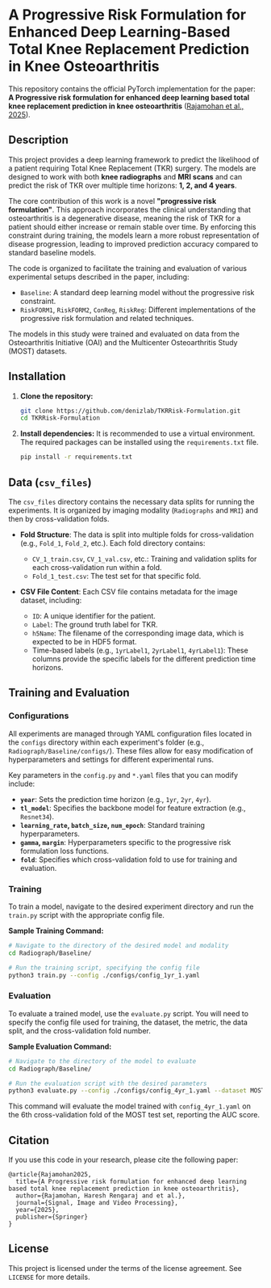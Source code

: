 # A Progressive Risk Formulation for Enhanced Deep Learning-Based Total Knee Replacement Prediction in Knee Osteoarthritis

This repository contains the official PyTorch implementation for the paper: **A Progressive risk formulation for enhanced deep learning based total knee replacement prediction in knee osteoarthritis** ([Rajamohan et al., 2025](https://link.springer.com/article/10.1007/s11760-025-04404-0)).

## Description

This project provides a deep learning framework to predict the likelihood of a patient requiring Total Knee Replacement (TKR) surgery. The models are designed to work with both **knee radiographs** and **MRI scans** and can predict the risk of TKR over multiple time horizons: **1, 2, and 4 years**.

The core contribution of this work is a novel **"progressive risk formulation"**. This approach incorporates the clinical understanding that osteoarthritis is a degenerative disease, meaning the risk of TKR for a patient should either increase or remain stable over time. By enforcing this constraint during training, the models learn a more robust representation of disease progression, leading to improved prediction accuracy compared to standard baseline models.

The code is organized to facilitate the training and evaluation of various experimental setups described in the paper, including:

  * `Baseline`: A standard deep learning model without the progressive risk constraint.
  * `RiskFORM1`, `RiskFORM2`, `ConReg`, `RiskReg`: Different implementations of the progressive risk formulation and related techniques.

The models in this study were trained and evaluated on data from the Osteoarthritis Initiative (OAI) and the Multicenter Osteoarthritis Study (MOST) datasets.

## Installation

1.  **Clone the repository:**

    ```bash
    git clone https://github.com/denizlab/TKRRisk-Formulation.git
    cd TKRRisk-Formulation
    ```

2.  **Install dependencies:**
    It is recommended to use a virtual environment. The required packages can be installed using the `requirements.txt` file.

    ```bash
    pip install -r requirements.txt
    ```

## Data (`csv_files`)

The `csv_files` directory contains the necessary data splits for running the experiments. It is organized by imaging modality (`Radiographs` and `MRI`) and then by cross-validation folds.

  * **Fold Structure**: The data is split into multiple folds for cross-validation (e.g., `Fold_1`, `Fold_2`, etc.). Each fold directory contains:

      * `CV_1_train.csv`, `CV_1_val.csv`, etc.: Training and validation splits for each cross-validation run within a fold.
      * `Fold_1_test.csv`: The test set for that specific fold.

  * **CSV File Content**: Each CSV file contains metadata for the image dataset, including:

      * `ID`: A unique identifier for the patient.
      * `Label`: The ground truth label for TKR.
      * `h5Name`: The filename of the corresponding image data, which is expected to be in HDF5 format.
      * Time-based labels (e.g., `1yrLabel1`, `2yrLabel1`, `4yrLabel1`): These columns provide the specific labels for the different prediction time horizons.

## Training and Evaluation

### Configurations

All experiments are managed through YAML configuration files located in the `configs` directory within each experiment's folder (e.g., `Radiograph/Baseline/configs/`). These files allow for easy modification of hyperparameters and settings for different experimental runs.

Key parameters in the `config.py` and `*.yaml` files that you can modify include:

  * **`year`**: Sets the prediction time horizon (e.g., `1yr`, `2yr`, `4yr`).
  * **`tl_model`**: Specifies the backbone model for feature extraction (e.g., `Resnet34`).
  * **`learning_rate`, `batch_size`, `num_epoch`**: Standard training hyperparameters.
  * **`gamma`, `margin`**: Hyperparameters specific to the progressive risk formulation loss functions.
  * **`fold`**: Specifies which cross-validation fold to use for training and evaluation.

### Training

To train a model, navigate to the desired experiment directory and run the `train.py` script with the appropriate config file.

**Sample Training Command:**

```bash
# Navigate to the directory of the desired model and modality
cd Radiograph/Baseline/

# Run the training script, specifying the config file
python3 train.py --config ./configs/config_1yr_1.yaml
```

### Evaluation

To evaluate a trained model, use the `evaluate.py` script. You will need to specify the config file used for training, the dataset, the metric, the data split, and the cross-validation fold number.

**Sample Evaluation Command:**

```bash
# Navigate to the directory of the model to evaluate
cd Radiograph/Baseline/

# Run the evaluation script with the desired parameters
python3 evaluate.py --config ./configs/config_4yr_1.yaml --dataset MOST --metric auc --mode test --cv 6
```

This command will evaluate the model trained with `config_4yr_1.yaml` on the 6th cross-validation fold of the MOST test set, reporting the AUC score.

## Citation

If you use this code in your research, please cite the following paper:

```
@article{Rajamohan2025,
  title={A Progressive risk formulation for enhanced deep learning based total knee replacement prediction in knee osteoarthritis},
  author={Rajamohan, Haresh Rengaraj and et al.},
  journal={Signal, Image and Video Processing},
  year={2025},
  publisher={Springer}
}
```

## License

This project is licensed under the terms of the license agreement. See `LICENSE` for more details.